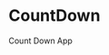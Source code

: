 # CountDown
 Count Down App
          
                            
                                                                                                                                                        
                                                                                                           
                                                                                                           
                                                                                                         
                                                                                                  
                                                                      
                                               
                                          
                
             
           
   
